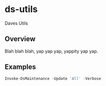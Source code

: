 # ds-utils
Daves Utils

## Overview

Blah blah blah, yap yap yap, yappity yap yap.

## Examples

```powershell
Invoke-DsMaintenance -Update 'All' -Verbose
```
